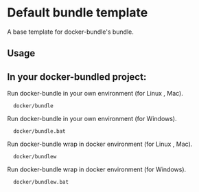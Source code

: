 # Default bundle template

A base template for docker-bundle's bundle.

## Usage

## In your docker-bundled project:



Run docker-bundle in your own environment (for Linux , Mac).

```
  docker/bundle
```

Run docker-bundle in your own environment (for Windows).

```
  docker/bundle.bat
```

Run docker-bundle wrap in docker environment (for Linux , Mac).

```
  docker/bundlew
```

Run docker-bundle wrap in docker environment (for Windows).

```
  docker/bundlew.bat
```

